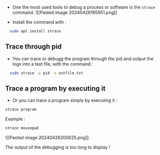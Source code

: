 
- One the most used tools to debug a process or software is the `strace` command.
![[Pasted image 20240426195951.png]]

- Install the command with :
  
```bash
  sudo apt install strace
```

## Trace through pid

- You can trace or debugg the program through the pid and output the logs into a text file, with the command :
  
```bash
  sudo strace -p pid -o outfile.txt
```


## Trace a program by executing it

- Or you can trace a program simply by executing it :

```bash
strace program
```

Example :

```bash
strace mousepad
```

![[Pasted image 20240426200625.png]]

The output of the debugging is too long to display !



